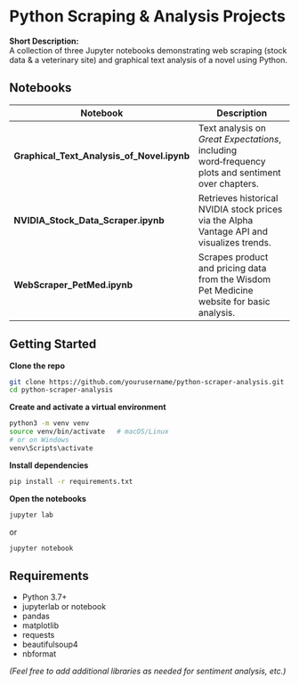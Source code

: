 # Python Scraping & Analysis Projects

**Short Description:**  
A collection of three Jupyter notebooks demonstrating web scraping (stock data & a veterinary site) and graphical text analysis of a novel using Python.

## Notebooks

| Notebook                                    | Description                                                                                          |
|---------------------------------------------|------------------------------------------------------------------------------------------------------|
| **Graphical_Text_Analysis_of_Novel.ipynb**  | Text analysis on *Great Expectations*, including word‑frequency plots and sentiment over chapters.   |
| **NVIDIA_Stock_Data_Scraper.ipynb**         | Retrieves historical NVIDIA stock prices via the Alpha Vantage API and visualizes trends.            |
| **WebScraper_PetMed.ipynb**                 | Scrapes product and pricing data from the Wisdom Pet Medicine website for basic analysis.            |

## Getting Started

**Clone the repo**  
```bash
git clone https://github.com/yourusername/python-scraper-analysis.git
cd python-scraper-analysis
```

**Create and activate a virtual environment**  
```bash
python3 -m venv venv
source venv/bin/activate   # macOS/Linux
# or on Windows
venv\Scripts\activate
```

**Install dependencies**  
```bash
pip install -r requirements.txt
```

**Open the notebooks**  
```bash
jupyter lab
```  
or  
```bash
jupyter notebook
```

## Requirements

- Python 3.7+
- jupyterlab or notebook
- pandas
- matplotlib
- requests
- beautifulsoup4
- nbformat

*(Feel free to add additional libraries as needed for sentiment analysis, etc.)*
